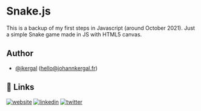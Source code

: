 # Snake.js
This is a backup of my first steps in Javascript (around October 2021). Just a simple Snake game made in JS with HTML5 canvas.

## Author

- [@jkergal](https://github.com/jkergal) (hello@johannkergal.fr)


## 🔗 Links
[![website](https://img.shields.io/badge/my_website-000?style=for-the-badge&logo=ko-fi&logoColor=white)](https://johannkergal.fr/)
[![linkedin](https://img.shields.io/badge/linkedin-0A66C2?style=for-the-badge&logo=linkedin&logoColor=white)](https://www.linkedin.com/in/johannkergal)
[![twitter](https://img.shields.io/badge/twitter-1DA1F2?style=for-the-badge&logo=twitter&logoColor=white)](https://twitter.com/zetyd)
